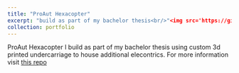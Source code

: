 ```yaml
---
title: "ProAut Hexacopter"
excerpt: "build as part of my bachelor thesis<br/>"<img src='https://github.com/TriPed-Robot/TriPed-Robot.github.io/blob/master/triped.png'>
collection: portfolio
---
```


ProAut Hexacopter I build as part of my bachelor thesis using custom 3d printed undercarriage to house additional elecontrics.
For more information visit [this repo](https://github.com/liquidcronos/optical-stabilisation)
